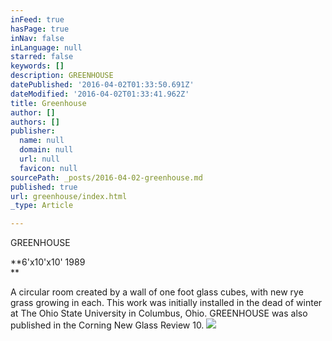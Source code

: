 ```yaml
---
inFeed: true
hasPage: true
inNav: false
inLanguage: null
starred: false
keywords: []
description: GREENHOUSE
datePublished: '2016-04-02T01:33:50.691Z'
dateModified: '2016-04-02T01:33:41.962Z'
title: Greenhouse
author: []
authors: []
publisher:
  name: null
  domain: null
  url: null
  favicon: null
sourcePath: _posts/2016-04-02-greenhouse.md
published: true
url: greenhouse/index.html
_type: Article

---
```

GREENHOUSE

**6'x10'x10' 1989   
**

A circular room created by a wall of one foot glass cubes, with new rye grass growing in each. This work was initially installed in the dead of winter at The Ohio State University in Columbus, Ohio. GREENHOUSE was also published in the Corning New Glass Review 10\.
![](https://the-grid-user-content.s3-us-west-2.amazonaws.com/45abff7a-86d0-470d-ae5f-7746bf2a86ef.jpg)